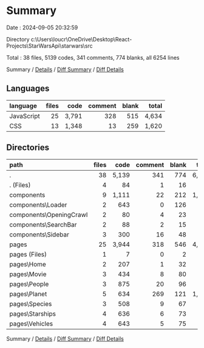 # Summary

Date : 2024-09-05 20:32:59

Directory c:\\Users\\loucr\\OneDrive\\Desktop\\React-Projects\\StarWarsApi\\starwars\\src

Total : 38 files,  5139 codes, 341 comments, 774 blanks, all 6254 lines

Summary / [Details](details.md) / [Diff Summary](diff.md) / [Diff Details](diff-details.md)

## Languages
| language | files | code | comment | blank | total |
| :--- | ---: | ---: | ---: | ---: | ---: |
| JavaScript | 25 | 3,791 | 328 | 515 | 4,634 |
| CSS | 13 | 1,348 | 13 | 259 | 1,620 |

## Directories
| path | files | code | comment | blank | total |
| :--- | ---: | ---: | ---: | ---: | ---: |
| . | 38 | 5,139 | 341 | 774 | 6,254 |
| . (Files) | 4 | 84 | 1 | 16 | 101 |
| components | 9 | 1,111 | 22 | 212 | 1,345 |
| components\\Loader | 2 | 643 | 0 | 126 | 769 |
| components\\OpeningCrawl | 2 | 80 | 4 | 23 | 107 |
| components\\SearchBar | 2 | 88 | 2 | 15 | 105 |
| components\\Sidebar | 3 | 300 | 16 | 48 | 364 |
| pages | 25 | 3,944 | 318 | 546 | 4,808 |
| pages (Files) | 1 | 7 | 0 | 2 | 9 |
| pages\\Home | 2 | 207 | 1 | 32 | 240 |
| pages\\Movie | 3 | 434 | 8 | 80 | 522 |
| pages\\People | 3 | 875 | 20 | 96 | 991 |
| pages\\Planet | 5 | 634 | 269 | 121 | 1,024 |
| pages\\Species | 3 | 508 | 9 | 67 | 584 |
| pages\\Starships | 4 | 636 | 6 | 73 | 715 |
| pages\\Vehicles | 4 | 643 | 5 | 75 | 723 |

Summary / [Details](details.md) / [Diff Summary](diff.md) / [Diff Details](diff-details.md)